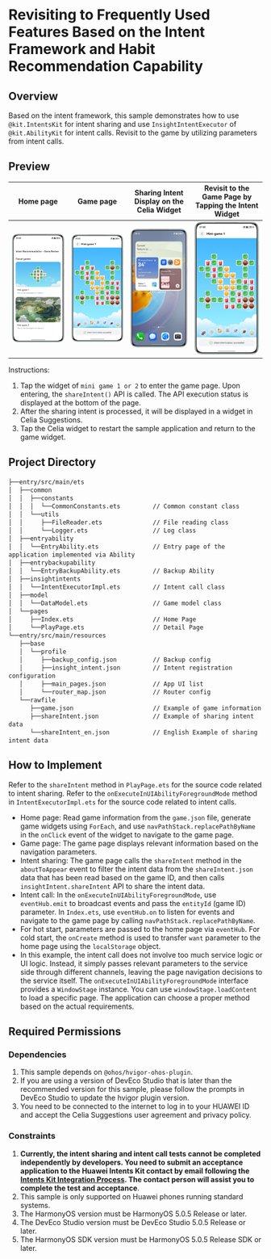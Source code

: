 # Revisiting to Frequently Used Features Based on the Intent Framework and Habit Recommendation Capability

## Overview
Based on the intent framework, this sample demonstrates how to use `@kit.IntentsKit` for intent sharing and use `InsightIntentExecutor` of `@kit.AbilityKit` for intent calls. Revisit to the game by utilizing parameters from intent calls.

## Preview

| Home page                                             | Game page                                             | Sharing Intent Display on the Celia Widget                                                                     | Revisit to the Game Page by Tapping the Intent Widget                          |
|-------------------------------------------------------|-------------------------------------------------------|-----------------------------------------------------------------------------------------------------------|---------------------------------------------------------------------|
| ![home page](screenshots/device/1_en.png "home page") | ![Game page](screenshots/device/2_en.png "Game page") | ![Sharing Intent Display on the Celia Widget](screenshots/device/3_en.png "Sharing Intent Display on the Celia Widget") | ![Revisit to the Game Page by Tapping the Intent Widget](screenshots/device/2_en.png "Revisit to the Game Page by Tapping the Intent Widget") |

Instructions:
1. Tap the widget of `mini game 1 or 2` to enter the game page. Upon entering, the `shareIntent()` API is called. The API execution status is displayed at the bottom of the page.
2. After the sharing intent is processed, it will be displayed in a widget in Celia Suggestions.
3. Tap the Celia widget to restart the sample application and return to the game widget.

## Project Directory

```
├──entry/src/main/ets
│  ├──common
│  │  ├──constants
│  │  │  └──CommonConstants.ets         // Common constant class
│  │  └──utils
│  │     ├──FileReader.ets              // File reading class
│  │     └──Logger.ets                  // Log class
│  ├──entryability
│  │  └──EntryAbility.ets               // Entry page of the application implemented via Ability
│  ├──entrybackupability
│  │  └──EntryBackupAbility.ets         // Backup Ability
│  ├──insightintents
│  │  └──IntentExecutorImpl.ets         // Intent call class
│  ├──model
│  │  └──DataModel.ets                  // Game model class
│  └──pages
│     ├──Index.ets                      // Home Page
│     └──PlayPage.ets                   // Detail Page
└──entry/src/main/resources            
   ├──base
   │  └──profile
   │     ├──backup_config.json          // Backup config
   │     ├──insight_intent.json         // Intent registration configuration
   │     ├──main_pages.json             // App UI list
   │     └──router_map.json             // Router config
   └──rawfile
      ├──game.json                      // Example of game information
      ├──shareIntent.json               // Example of sharing intent data
      └──shareIntent_en.json            // English Example of sharing intent data
```

## How to Implement
Refer to the `shareIntent` method in `PlayPage.ets` for the source code related to intent sharing. Refer to the `onExecuteInUIAbilityForegroundMode` method in `IntentExecutorImpl.ets` for the source code related to intent calls.
- Home page: Read game information from the `game.json` file, generate game widgets using `ForEach`, and use `navPathStack.replacePathByName` in the `onClick` event of the widget to navigate to the game page.
- Game page: The game page displays relevant information based on the navigation parameters.
- Intent sharing: The game page calls the `shareIntent` method in the `aboutToAppear` event to filter the intent data from the `shareIntent.json` data that has been read based on the game ID, and then calls `insightIntent.shareIntent` API to share the intent data.
- Intent call: In the `onExecuteInUIAbilityForegroundMode`, use `eventHub.emit` to broadcast events and pass the `entityId` (game ID) parameter. In `Index.ets`, use `eventHub.on` to listen for events and navigate to the game page by calling `navPathStack.replacePathByName`.
- For hot start, parameters are passed to the home page via `eventHub`. For cold start, the `onCreate` method is used to transfer `want` parameter to the home page using the `localStorage` object.
- In this example, the intent call does not involve too much service logic or UI logic. Instead, it simply passes relevant parameters to the service side through different channels, leaving the page navigation decisions to the service itself. The `onExecuteInUIAbilityForegroundMode` interface provides a `WindowStage` instance. You can use `windowStage.loadContent` to load a specific page. The application can choose a proper method based on the actual requirements.

## Required Permissions

### Dependencies
1. This sample depends on `@ohos/hvigor-ohos-plugin`.
2. If you are using a version of DevEco Studio that is later than the recommended version for this sample, please follow the prompts in DevEco Studio to update the hvigor plugin version.
3. You need to be connected to the internet to log in to your HUAWEI ID and accept the Celia Suggestions user agreement and privacy policy.

### Constraints
1. **Currently, the intent sharing and intent call tests cannot be completed independently by developers. You need to submit an acceptance application to the Huawei Intents Kit contact by email following the [Intents Kit Integration Process](https://developer.huawei.com/consumer/en/doc/harmonyos-guides/intents-habit-rec-dp-self-validation). The contact person will assist you to complete the test and acceptance**.
2. This sample is only supported on Huawei phones running standard systems.
3. The HarmonyOS version must be HarmonyOS 5.0.5 Release or later.
4. The DevEco Studio version must be DevEco Studio 5.0.5 Release or later.
5. The HarmonyOS SDK version must be HarmonyOS 5.0.5 Release SDK or later.
